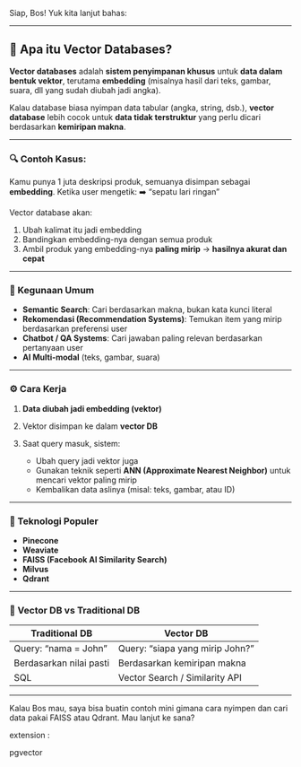 Siap, Bos! Yuk kita lanjut bahas:

---

## 🧩 Apa itu **Vector Databases**?

**Vector databases** adalah **sistem penyimpanan khusus** untuk **data dalam bentuk vektor**, terutama **embedding** (misalnya hasil dari teks, gambar, suara, dll yang sudah diubah jadi angka).

Kalau database biasa nyimpan data tabular (angka, string, dsb.), **vector database** lebih cocok untuk **data tidak terstruktur** yang perlu dicari berdasarkan **kemiripan makna**.

---

### 🔍 Contoh Kasus:

Kamu punya 1 juta deskripsi produk, semuanya disimpan sebagai **embedding**. Ketika user mengetik:
➡️ “sepatu lari ringan”

Vector database akan:

1. Ubah kalimat itu jadi embedding
2. Bandingkan embedding-nya dengan semua produk
3. Ambil produk yang embedding-nya **paling mirip** → **hasilnya akurat dan cepat**

---

### 🎯 Kegunaan Umum

* **Semantic Search**: Cari berdasarkan makna, bukan kata kunci literal
* **Rekomendasi (Recommendation Systems)**: Temukan item yang mirip berdasarkan preferensi user
* **Chatbot / QA Systems**: Cari jawaban paling relevan berdasarkan pertanyaan user
* **AI Multi-modal** (teks, gambar, suara)

---

### ⚙️ Cara Kerja

1. **Data diubah jadi embedding (vektor)**
2. Vektor disimpan ke dalam **vector DB**
3. Saat query masuk, sistem:

   * Ubah query jadi vektor juga
   * Gunakan teknik seperti **ANN (Approximate Nearest Neighbor)** untuk mencari vektor paling mirip
   * Kembalikan data aslinya (misal: teks, gambar, atau ID)

---

### 🔧 Teknologi Populer

* **Pinecone**
* **Weaviate**
* **FAISS (Facebook AI Similarity Search)**
* **Milvus**
* **Qdrant**

---

### 🤝 Vector DB vs Traditional DB

| Traditional DB          | Vector DB                       |
| ----------------------- | ------------------------------- |
| Query: “nama = John”    | Query: “siapa yang mirip John?” |
| Berdasarkan nilai pasti | Berdasarkan kemiripan makna     |
| SQL                     | Vector Search / Similarity API  |

---

Kalau Bos mau, saya bisa buatin contoh mini gimana cara nyimpen dan cari data pakai FAISS atau Qdrant. Mau lanjut ke sana?





extension :

pgvector